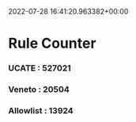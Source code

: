 2022-07-28 16:41:20.963382+00:00
# Rule Counter 
 ### UCATE : 527021

 ### Veneto : 20504

 ### Allowlist : 13924